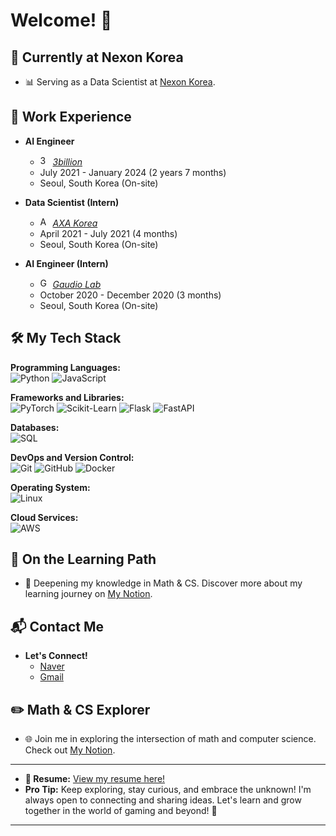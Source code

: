 # Welcome! 👋

## 🌟 Currently at Nexon Korea
- 📊 Serving as a Data Scientist at [Nexon Korea](https://www.nexon.com/).

## 💼 Work Experience
- **AI Engineer**
  - <img src="https://3billion.io/favicon.ico" alt="3billion Logo" style="height:16px; width:16px;"/> *[3billion](https://3billion.io/ko/index)*
  - July 2021 - January 2024 (2 years 7 months)
  - Seoul, South Korea (On-site)

- **Data Scientist (Intern)**
  - <img src="https://axa.co.kr/favicon.ico" alt="AXA Korea Logo" style="height:16px; width:16px;"/> *[AXA Korea](https://axa.co.kr/)*
  - April 2021 - July 2021 (4 months)
  - Seoul, South Korea (On-site)

- **AI Engineer (Intern)**
  - <img src="https://www.gaudiolab.com/favicon.ico" alt="Gaudio Lab Logo" style="height:16px; width:16px;"/> *[Gaudio Lab](https://www.gaudiolab.com/ko)*
  - October 2020 - December 2020 (3 months)
  - Seoul, South Korea (On-site)

## 🛠️ My Tech Stack

**Programming Languages:**  
<img src="https://img.shields.io/badge/Python-blue?style=flat-square&logo=Python&logoColor=white" alt="Python" />
<img src="https://img.shields.io/badge/JavaScript-yellow?style=flat-square&logo=JavaScript&logoColor=white" alt="JavaScript" />

**Frameworks and Libraries:**  
<img src="https://img.shields.io/badge/PyTorch-red?style=flat-square&logo=PyTorch&logoColor=white" alt="PyTorch" />
<img src="https://img.shields.io/badge/Scikit--Learn-blue?style=flat-square&logo=scikit-learn&logoColor=white" alt="Scikit-Learn" />
<img src="https://img.shields.io/badge/Flask-green?style=flat-square&logo=Flask&logoColor=white" alt="Flask" />
<img src="https://img.shields.io/badge/FastAPI-blue?style=flat-square&logo=FastAPI&logoColor=white" alt="FastAPI" />

**Databases:**  
<img src="https://img.shields.io/badge/SQL-blue?style=flat-square&logo=MySQL&logoColor=white" alt="SQL" />

**DevOps and Version Control:**  
<img src="https://img.shields.io/badge/Git-black?style=flat-square&logo=Git&logoColor=white" alt="Git" />
<img src="https://img.shields.io/badge/GitHub-black?style=flat-square&logo=GitHub&logoColor=white" alt="GitHub" />
<img src="https://img.shields.io/badge/Docker-blue?style=flat-square&logo=Docker&logoColor=white" alt="Docker" />

**Operating System:**  
<img src="https://img.shields.io/badge/Linux-gray?style=flat-square&logo=Linux&logoColor=white" alt="Linux" />

**Cloud Services:**  
<img src="https://img.shields.io/badge/AWS-orange?style=flat-square&logo=Amazon-AWS&logoColor=white" alt="AWS" />


## 🚀 On the Learning Path
- 📘 Deepening my knowledge in Math & CS. Discover more about my learning journey on [My Notion](https://jy100space.notion.site).


## 📬 Contact Me
- **Let's Connect!**  
  - [Naver](https://img.shields.io/badge/naver-green?style=flat-square&logo=Naver&logoColor=white) 
  - [Gmail](https://img.shields.io/badge/Gmail-red?style=flat-square&logo=Gmail&logoColor=white)

## ✏️ Math & CS Explorer
- 🌐 Join me in exploring the intersection of math and computer science. Check out [My Notion](https://jy100space.notion.site).

---

- **📄 Resume:** [View my resume here!](https://github.com/100jy/resume)
- **Pro Tip:** Keep exploring, stay curious, and embrace the unknown! I'm always open to connecting and sharing ideas. Let's learn and grow together in the world of gaming and beyond! 🌟

---
